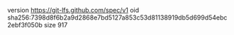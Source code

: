 version https://git-lfs.github.com/spec/v1
oid sha256:7398d8f6b2a9d2868e7bd5127a853c53d81138919db5d699d54ebc2ebf3f050b
size 917
